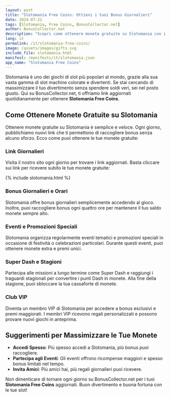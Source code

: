 ```yaml
---
layout: post
title: "Slotomania Free Coins: Ottieni i tuoi Bonus Giornalieri"
date: 2024-07-21
tags: [Slotomania, Free Coins, BonusCollector.net]
author: BonusCollector.net
description: "Scopri come ottenere monete gratuite su Slotomania con i nostri link aggiornati quotidianamente."
lang: it
permalink: /it/slotomania-free-coins/
image: /assets/images/gifts.svg
include_file: slotomania.html
manifest: /manifests/it/slotomania.json
app_name: "Slotomania Free Coins"
---
```


Slotomania è uno dei giochi di slot più popolari al mondo, grazie alla sua vasta gamma di slot machine colorate e divertenti. Se stai cercando di massimizzare il tuo divertimento senza spendere soldi veri, sei nel posto giusto. Qui su BonusCollector.net, ti offriamo link aggiornati quotidianamente per ottenere **Slotomania Free Coins**.

## Come Ottenere Monete Gratuite su Slotomania

Ottenere monete gratuite su Slotomania è semplice e veloce. Ogni giorno, pubblichiamo nuovi link che ti permettono di raccogliere bonus senza alcuno sforzo. Ecco come puoi ottenere le tue monete gratuite:

### Link Giornalieri
Visita il nostro sito ogni giorno per trovare i link aggiornati. Basta cliccare sui link per ricevere subito le tue monete gratuite:

{% include slotomania.html %}

### Bonus Giornalieri e Orari
Slotomania offre bonus giornalieri semplicemente accedendo al gioco. Inoltre, puoi raccogliere bonus ogni quattro ore per mantenere il tuo saldo monete sempre alto.

### Eventi e Promozioni Speciali
Slotomania organizza regolarmente eventi tematici e promozioni speciali in occasione di festività o celebrazioni particolari. Durante questi eventi, puoi ottenere monete extra e premi unici.

### Super Dash e Stagioni
Partecipa alle missioni a lungo termine come Super Dash e raggiungi i traguardi stagionali per convertire i punti Dash in monete. Alla fine della stagione, puoi sbloccare la tua cassaforte di monete.

### Club VIP
Diventa un membro VIP di Slotomania per accedere a bonus esclusivi e premi maggiorati. I membri VIP ricevono regali personalizzati e possono provare nuovi giochi in anteprima.

## Suggerimenti per Massimizzare le Tue Monete

- **Accedi Spesso**: Più spesso accedi a Slotomania, più bonus puoi raccogliere.
- **Partecipa agli Eventi**: Gli eventi offrono ricompense maggiori e spesso bonus limitati nel tempo.
- **Invita Amici**: Più amici hai, più regali giornalieri puoi ricevere.

Non dimenticare di tornare ogni giorno su BonusCollector.net per i tuoi **Slotomania Free Coins** aggiornati. Buon divertimento e buona fortuna con le tue slot!